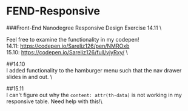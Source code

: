 # FEND-Responsive
###Front-End Nanodegree Responsive Design Exercise 14.11 \\

Feel free to examine the functionality in my codepen! \
14.11: https://codepen.io/Sareliz126/pen/NMROxb \
15.10: https://codepen.io/Sareliz126/full/vjyRxy/ \\

##14.10 \
I added functionality to the hamburger menu such that the nav drawer slides in and out. \\

##15.11\
I can't figure out why the ```content: attr(th-data)``` is not working in my responsive table.  Need help with this!\\
